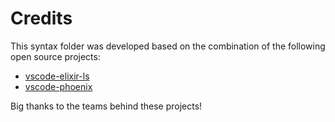 # Credits

This syntax folder was developed based on the combination of the following open source projects:

- [vscode-elixir-ls](https://github.com/elixir-lsp/vscode-elixir-ls)
- [vscode-phoenix](https://github.com/phoenixframework/vscode-phoenix)

Big thanks to the teams behind these projects!
